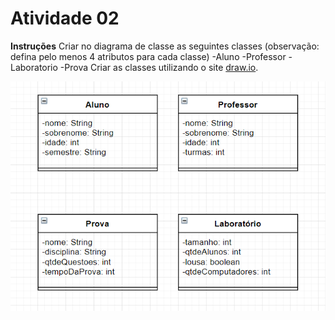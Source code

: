 # Atividade 02

**Instruções**
Criar no diagrama de classe as seguintes classes (observação: defina pelo menos 4 atributos para cada classe)
-Aluno
-Professor
-Laboratorio
-Prova
Criar as classes utilizando o site [draw.io](http://draw.io/).

![classes](../images/classes.png)